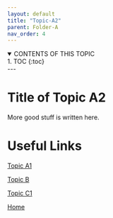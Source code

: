```yaml
---
layout: default
title: "Topic-A2"
parent: Folder-A
nav_order: 4
---
```



<details open markdown="block">
<summary>
CONTENTS OF THIS TOPIC
</summary>
1. TOC
{:toc}  
</details>
---

# Title of Topic A2
  
More good stuff is written here.



# Useful Links    
  
[Topic A1](Topic-A1)
   
[Topic B](../Topic-B)  
  
[Topic C1](../Folder-C/Topic-C1)  
   
[Home](../index)  

